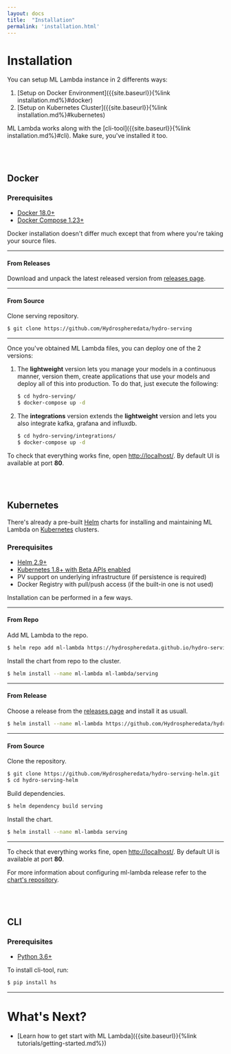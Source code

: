 ```yaml
---
layout: docs
title:  "Installation"
permalink: 'installation.html'
---
```


# Installation 

You can setup ML Lambda instance in 2 differents ways: 

1. [Setup on Docker Environment]({{site.baseurl}}{%link installation.md%}#docker)
1. [Setup on Kubernetes Cluster]({{site.baseurl}}{%link installation.md%}#kubernetes)

ML Lambda works along with the [cli-tool]({{site.baseurl}}{%link installation.md%}#cli). Make sure, you've installed it too. 

<br>
<br>

## Docker

### Prerequisites

- [Docker 18.0+][docker-install]
- [Docker Compose 1.23+][docker-compose-install]

Docker installation doesn't differ much except that from where you're taking your source files. 

<hr>

#### From Releases

Download and unpack the latest released version from [releases page](https://github.com/Hydrospheredata/hydro-serving). 

<hr>

#### From Source 

Clone serving repository.

```sh
$ git clone https://github.com/Hydrospheredata/hydro-serving
```

<hr>

Once you've obtained ML Lambda files, you can deploy one of the 2 versions: 

1. The __lightweight__ version lets you manage your models in a continuous manner, version them, create applications that use your models and deploy all of this into production. To do that, just execute the following: 

    ```sh
    $ cd hydro-serving/
    $ docker-compose up -d 
    ```

1. The __integrations__ version extends the __lightweight__ version and lets you also integrate kafka, grafana and influxdb.

    ```sh
    $ cd hydro-serving/integrations/
    $ docker-compose up -d
    ```

To check that everything works fine, open [http://localhost/](http://localhost/). By default UI is available at port __80__.

<br>
<br>

## Kubernetes

There's already a pre-built [Helm](https://helm.sh/) charts for installing and maintaining ML Lambda on [Kubernetes](https://kubernetes.io/) clusters.

### Prerequisites

- [Helm 2.9+](https://docs.helm.sh/using_helm/#install-helm)
- [Kubernetes 1.8+ with Beta APIs enabled](https://kubernetes.io/docs/setup/)
- PV support on underlying infrastructure (if persistence is required)
- Docker Registry with pull/push access (if the built-in one is not used)


Installation can be performed in a few ways. 

<hr>

#### From Repo

Add ML Lambda to the repo.

```sh
$ helm repo add ml-lambda https://hydrospheredata.github.io/hydro-serving-helm/
```

Install the chart from repo to the cluster.

```sh
$ helm install --name ml-lambda ml-lambda/serving
```

<hr>

#### From Release

Choose a release from the [releases page](https://github.com/Hydrospheredata/hydro-serving-helm/releases) and install it as usuall.
   
```sh
$ helm install --name ml-lambda https://github.com/Hydrospheredata/hydro-serving-helm/releases/download/0.1.15/serving-0.1.15.tgz
```

<hr>

#### From Source

Clone the repository.

```sh
$ git clone https://github.com/Hydrospheredata/hydro-serving-helm.git
$ cd hydro-serving-helm
```

Build dependencies.

```sh
$ helm dependency build serving
```

Install the chart.

```sh
$ helm install --name ml-lambda serving
```

<hr>

To check that everything works fine, open [http://localhost/](http://localhost/). By default UI is available at port __80__.

For more information about configuring ml-lambda release refer to the [chart's repository](https://github.com/Hydrospheredata/hydro-serving-helm).

<br>
<br>

## CLI

### Prerequisites

- [Python 3.6+](https://www.python.org/downloads/)

To install cli-tool, run:

```sh 
$ pip install hs
```

<hr>

# What's Next? 

- [Learn how to get start with ML Lambda]({{site.baseurl}}{%link tutorials/getting-started.md%})

[docker-install]: https://docs.docker.com/install/
[docker-compose-install]: https://docs.docker.com/compose/install/#install-compose